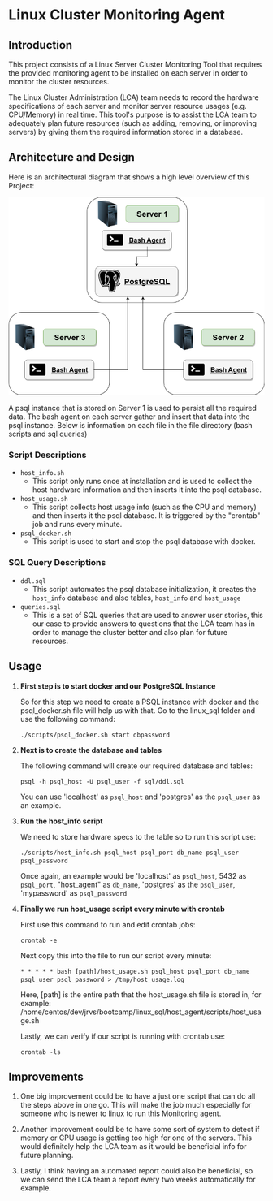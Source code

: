 
# Linux Cluster Monitoring Agent

## Introduction

This project consists of a Linux Server Cluster Monitoring Tool that requires the provided monitoring agent to be installed on each server in order to monitor the cluster resources.

The Linux Cluster Administration (LCA) team needs to record the hardware specifications of each server and monitor server resource usages (e.g. CPU/Memory) in real time. This tool's purpose is to assist the LCA team to adequately plan future resources (such as adding, removing, or improving servers) by giving them the required information stored in a database.

## Architecture and Design

Here is an architectural diagram that shows a high level overview of this Project:

![architecture_diagram](./assets/architecture_diagram.png)

A psql instance that is stored on Server 1 is used to persist all the required data. 
The bash agent on each server gather and insert that data into the psql instance. 
Below is information on each file in the file directory (bash scripts and sql queries)

### Script Descriptions

- ``host_info.sh``
	- This script only runs once at installation and is used to collect the host hardware information and then inserts it into the psql database.
- ``host_usage.sh``
	- This script collects host usage info (such as the CPU and memory) and then inserts it the psql database. It is triggered by the "crontab" job and runs every minute.
- ``psql_docker.sh``
	- This script is used to start and stop the psql database with docker.

### SQL Query Descriptions

- ``ddl.sql``
	- This script automates the psql database initialization, it creates the `host_info` database and also tables, `host_info` and `host_usage`
- ``queries.sql``
	- This is a set of SQL queries that are used to answer user stories, this our case to provide answers to questions that the LCA team has in order to manage the cluster better and also plan for future resources.

## Usage

1. **First step is to start docker and our PostgreSQL Instance**
	
	So for this step we need to create a PSQL instance with docker and the psql_docker.sh file will help us with that.
	Go to the linux_sql folder and use the following command:
	```
	./scripts/psql_docker.sh start dbpassword
	```
	
2. **Next is to create the database and tables**
	
	The following command will create our required database and tables:
	```
	psql -h psql_host -U psql_user -f sql/ddl.sql
	```
	You can use 'localhost' as `psql_host` and 'postgres' as the `psql_user` as an example.
	
3. **Run the host_info script**

	We need to store hardware specs to the table so to run this script use:
	```
	./scripts/host_info.sh psql_host psql_port db_name psql_user psql_password
	```
	Once again, an example would be 'localhost' as `psql_host`, 5432 as `psql_port`, "host_agent" as `db_name`, 'postgres' as the `psql_user`, 'mypassword' as 	`psql_password`
	
4. **Finally we run host_usage script every minute with crontab**

	First use this command to run and edit crontab jobs:
	```
	crontab -e
	```
	Next copy this into the file to run our script every minute:
	```
	* * * * * bash [path]/host_usage.sh psql_host psql_port db_name psql_user psql_password > /tmp/host_usage.log
	```
	Here, [path] is the entire path that the host_usage.sh file is stored in, for example:
	/home/centos/dev/jrvs/bootcamp/linux_sql/host_agent/scripts/host_usage.sh

	Lastly, we can verify if our script is running with crontab use:
	```
	crontab -ls
	```
 
## Improvements

1.	One big improvement could be to have a just one script that can do all the steps above in one go. This will make the job much especially for someone who is newer to linux to run this Monitoring agent.

2.	Another improvement could be to have some sort of system to detect if memory or CPU usage is getting too high for one of the servers. This would definitely help the LCA team as it would be beneficial info for future planning.

3.	Lastly, I think having an automated report could also be beneficial, so we can send the LCA team a report every two weeks automatically for example.
